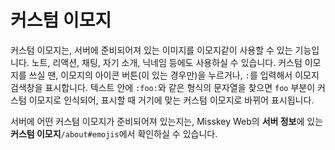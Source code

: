 # 커스텀 이모지

커스텀 이모지는, 서버에 준비되어져 있는 이미지를 이모지같이 사용할 수 있는 기능입니다.
노트, 리액션, 채팅, 자기 소개, 닉네임 등에도 사용하실 수 있습니다.
커스텀 이모지를 쓰실 땐, 이모지의 아이콘 버튼(이 있는 경우만)을 누르거나, `:`를 입력해서 이모지 검색창을 표시합니다.
텍스트 안에 `:foo:`와 같은 형식의 문자열을 찾으면 `foo` 부분이 커스텀 이모지로 인식되어, 표시할 때 거기에 맞는 커스텀 이모지로 바뀌어 표시됩니다.

서버에 어떤 커스텀 이모지가 준비되어져 있는지는, Misskey Web의 **서버 정보**에 있는 **커스텀 이모지**`/about#emojis`에서 확인하실 수 있습니다.
